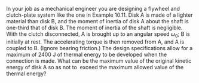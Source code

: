 In your job as a mechanical engineer you are designing a
flywheel and clutch-plate system like the one in Example 10.11. Disk
A is made of a lighter material than disk B, and the moment of inertia of
disk A about the shaft is one-third that of disk B. The moment of
inertia of the shaft is negligible. With the clutch disconnected, A is
brought up to an angular speed $`\omega_0`$; B is initially at rest. The accelerating torque is then removed from A, and A is coupled to B. (Ignore
bearing friction.) The design specifications allow for a maximum of
2400 J of thermal energy to be developed when the connection is
made. What can be the maximum value of the original kinetic energy
of disk A so as not to ­ exceed the maximum allowed value of the thermal energy?